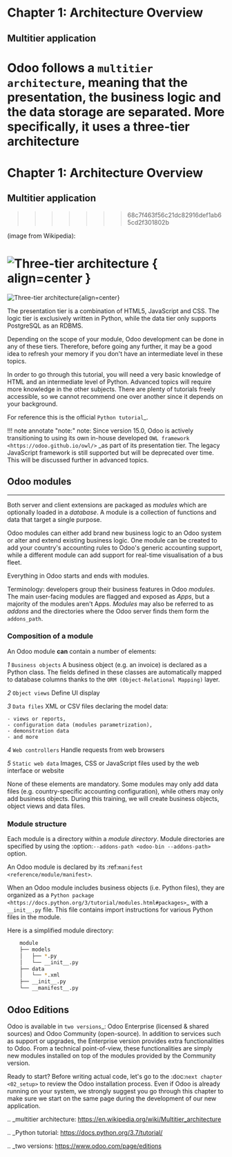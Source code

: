 # Chapter 1: Architecture Overview

## Multitier application

Odoo follows a `multitier architecture`, meaning that the presentation, the business logic and the data storage are separated. More specifically, it uses a three-tier architecture
=======
# Chapter 1: Architecture Overview

## Multitier application
>>>>>>> 68c7f463f56c21dc82916def1ab65cd2f301802b

(image from Wikipedia):

![Three-tier architecture](01_architecture/three_tier.svg) { align=center }
=======

![Three-tier architecture](01_architecture/three_tier.svg){align=center}



The presentation tier is a combination of HTML5, JavaScript and CSS. The logic tier is exclusively written in Python, while the data tier only supports PostgreSQL as an RDBMS.

Depending on the scope of your module, Odoo development can be done in any of these tiers.
Therefore, before going any further, it may be a good idea to refresh your memory if you don't have an intermediate level in these topics.

In order to go through this tutorial, you will need a very basic knowledge of HTML and an intermediate level of Python. Advanced topics will require more knowledge in the other subjects. 
There are plenty of tutorials freely accessible, so we cannot recommend one over another since it depends on your background.

For reference this is the official `Python tutorial`_.

!!! note annotate "note:"
    note:
    Since version 15.0, Odoo is actively transitioning to using its own in-house developed 
    `OWL framework <https://odoo.github.io/owl/>`
    _as part of its presentation tier. 
    The legacy JavaScript framework is still supported but will be deprecated over time. 
    This will be discussed further in advanced topics.

## Odoo modules
---

Both server and client extensions are packaged as *modules* which are
optionally loaded in a *database*. A module is a collection of functions and data that target a
single purpose.

Odoo modules can either add brand new business logic to an Odoo system or
alter and extend existing business logic. One module can be created to add your
country's accounting rules to Odoo's generic accounting support, while
a different module can add support for real-time visualisation of a bus fleet.

Everything in Odoo starts and ends with modules.

Terminology: developers group their business features in Odoo *modules*. The main user-facing
modules are flagged and exposed as *Apps*, but a majority of the modules aren't Apps. *Modules*
may also be referred to as *addons* and the directories where the Odoo server finds them
form the ``addons_path``.

### Composition of a module

An Odoo module **can** contain a number of elements:

*1* `Business objects`
    A business object (e.g. an invoice) is declared as a Python class. The fields defined in these classes are automatically mapped to database columns thanks to the `ORM (Object-Relational Mapping)` layer.

*2* `Object views`
    Define UI display

*3* `Data files`
    XML or CSV files declaring the model data:

    - views or reports,
    - configuration data (modules parametrization),
    - demonstration data
    - and more

*4* `Web controllers`
    Handle requests from web browsers

*5* `Static web data`
    Images, CSS or JavaScript files used by the web interface or website

None of these elements are mandatory. Some modules may only add data files (e.g. country-specific accounting configuration), while others may only add business objects. During this training, we will create business objects, object views and data files.

### Module structure

Each module is a directory within a *module directory*. Module directories
are specified by using the :option:`--addons-path <odoo-bin --addons-path>`
option.

An Odoo module is declared by its :ref:`manifest <reference/module/manifest>`.

When an Odoo module includes business objects (i.e. Python files), they are organized as a
`Python package <https://docs.python.org/3/tutorial/modules.html#packages>`_
with a ``__init__.py`` file. This file contains import instructions for various Python
files in the module.

Here is a simplified module directory:

``` bash title="Direktori Modul"
    module
    ├── models
    │   ├── *.py
    │   └── __init__.py
    ├── data
    │   └── *.xml
    ├── __init__.py
    └── __manifest__.py
```

## Odoo Editions

Odoo is available in `two versions`_: Odoo Enterprise (licensed & shared sources) and Odoo Community
(open-source). In addition to services such as support or upgrades, the Enterprise version provides extra
functionalities to Odoo. From a technical point-of-view, these functionalities are simply
new modules installed on top of the modules provided by the Community version.

Ready to start? Before writing actual code, let's go to the :doc:`next chapter <02_setup>` to review
the Odoo installation process. Even if Odoo is already running on your system, we strongly suggest
you go through this chapter to make sure we start on the same page during the development of our new
application.

.. _multitier architecture:
    https://en.wikipedia.org/wiki/Multitier_architecture

.. _Python tutorial:
    https://docs.python.org/3.7/tutorial/

.. _two versions:
    https://www.odoo.com/page/editions
